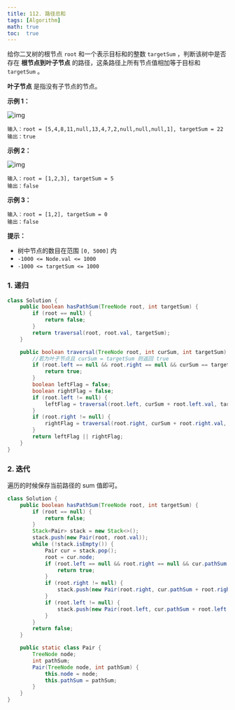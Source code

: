 ```yaml
---
title: 112. 路径总和
tags: [Algorithm]
math: true
toc:  true
---
```


给你二叉树的根节点 `root` 和一个表示目标和的整数 `targetSum` ，判断该树中是否存在 **根节点到叶子节点** 的路径，这条路径上所有节点值相加等于目标和 `targetSum` 。

**叶子节点** 是指没有子节点的节点。

**示例 1：**

![img](https://raw.githubusercontent.com/Traserve/traserve.github.io/main/_posts/algorithm/images/112-1.jpg)

```
输入：root = [5,4,8,11,null,13,4,7,2,null,null,null,1], targetSum = 22
输出：true
```

**示例 2：**

![img](https://raw.githubusercontent.com/Traserve/traserve.github.io/main/_posts/algorithm/images/112-2.jpg)

```
输入：root = [1,2,3], targetSum = 5
输出：false
```

**示例 3：**

```
输入：root = [1,2], targetSum = 0
输出：false
```

**提示：**

- 树中节点的数目在范围 `[0, 5000]` 内
- `-1000 <= Node.val <= 1000`
- `-1000 <= targetSum <= 1000`

### 1. 递归

```java
class Solution {
    public boolean hasPathSum(TreeNode root, int targetSum) {
        if (root == null) {
            return false;
        }
        return traversal(root, root.val, targetSum);
    }

    public boolean traversal(TreeNode root, int curSum, int targetSum) {
        //若为叶子节点且 curSum = targetSum 则返回 true
        if (root.left == null && root.right == null && curSum == targetSum) {
            return true;
        }
        boolean leftFlag = false;
        boolean rightFlag = false;
        if (root.left != null) {
            leftFlag = traversal(root.left, curSum + root.left.val, targetSum);
        }
        if (root.right != null) {
            rightFlag = traversal(root.right, curSum + root.right.val, targetSum);
        }
        return leftFlag || rightFlag;
    }
}
```

### 2. 迭代

遍历的时候保存当前路径的 sum 值即可。

```java
class Solution {
    public boolean hasPathSum(TreeNode root, int targetSum) {
        if (root == null) {
            return false;
        }
        Stack<Pair> stack = new Stack<>();
        stack.push(new Pair(root, root.val));
        while (!stack.isEmpty()) {
            Pair cur = stack.pop();
            root = cur.node;
            if (root.left == null && root.right == null && cur.pathSum == targetSum) {
                return true;
            }
            if (root.right != null) {
                stack.push(new Pair(root.right, cur.pathSum + root.right.val));
            }
            if (root.left != null) {
                stack.push(new Pair(root.left, cur.pathSum + root.left.val));
            }
        }
        return false;
    }

    public static class Pair {
        TreeNode node;
        int pathSum;
        Pair(TreeNode node, int pathSum) {
            this.node = node;
            this.pathSum = pathSum;
        }
    }
}
```

